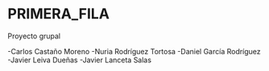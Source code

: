 # PRIMERA_FILA
Proyecto grupal

-Carlos Castaño Moreno
-Nuria Rodríguez Tortosa
-Daniel García Rodríguez
-Javier Leiva Dueñas
-Javier Lanceta Salas
